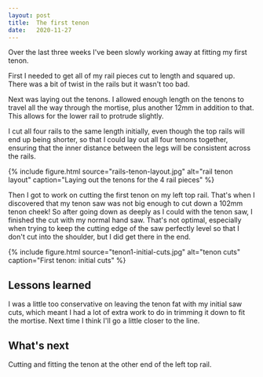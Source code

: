 ```yaml
---
layout: post
title:  The first tenon
date:   2020-11-27
---
```



Over the last three weeks I've been slowly working away at fitting my first
tenon.

First I needed to get all of my rail pieces cut to length and squared up.
There was a bit of twist in the rails but it wasn't too bad.

Next was laying out the tenons.  I allowed enough length on the tenons to
travel all the way through the mortise, plus another 12mm in addition to that.
This allows for the lower rail to protrude slightly.

I cut all four rails to the same length initially, even though the top rails
will end up being shorter, so that I could lay out all four tenons together,
ensuring that the inner distance between the legs will be consistent across the
rails.

{% include figure.html source="rails-tenon-layout.jpg" alt="rail tenon layout" caption="Laying out the tenons for the 4 rail pieces" %}

Then I got to work on cutting the first tenon on my left top rail.  That's when
I discovered that my tenon saw was not big enough to cut down a 102mm tenon
cheek!  So after going down as deeply as I could with the tenon saw, I finished
the cut with my normal hand saw.  That's not optimal, especially when trying to
keep the cutting edge of the saw perfectly level so that I don't cut into the
shoulder, but I did get there in the end.

{% include figure.html source="tenon1-initial-cuts.jpg" alt="tenon cuts" caption="First tenon: initial cuts" %}

## Lessons learned

I was a little too conservative on leaving the tenon fat with my initial saw
cuts, which meant I had a lot of extra work to do in trimming it down to fit
the mortise.  Next time I think I'll go a little closer to the line.

## What's next

Cutting and fitting the tenon at the other end of the left top rail.
